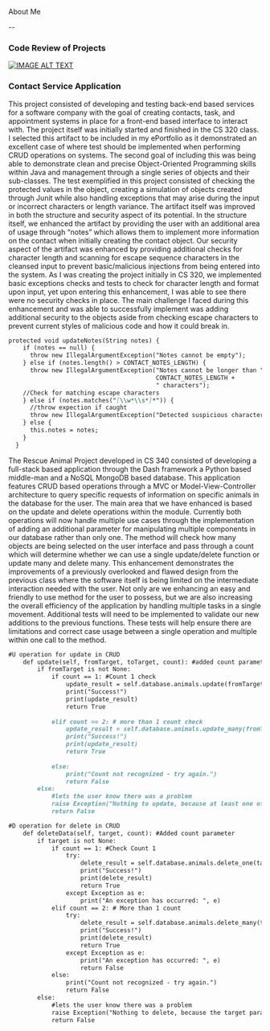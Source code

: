 About Me




--
### Code Review of Projects
[![IMAGE ALT TEXT](https://user-images.githubusercontent.com/52177935/145691919-19fc0537-147c-4558-b081-4f85f0a3552b.PNG)](https://www.youtube.com/watch?v=_7mXQKjlJFA "Code Review")

### Contact Service Application
This project consisted of developing and testing back-end based services for a software company with the goal of creating contacts, task, and appointment systems in place for a front-end based interface to interact with. The project itself was initially started and finished in the CS 320 class. I selected this artifact to be included in my ePortfolio as it demonstrated an excellent case of where test should be implemented when performing CRUD operations on systems. The second goal of including this was being able to demonstrate clean and precise Object-Oriented Programming skills within Java and management through a single series of objects and their sub-classes. 
The test exemplified in this project consisted of checking the protected values in the object, creating a simulation of objects created through Junit while also handling exceptions that may arise during the input or incorrect characters or length variance. The artifact itself was improved in both the structure and security aspect of its potential. In the structure itself, we enhanced the artifact by providing the user with an additional area of usage through “notes” which allows them to implement more information on the contact when initially creating the contact object. Our security aspect of the artifact was enhanced by providing additional checks for character length and scanning for escape sequence characters in the cleansed input to prevent basic/malicious injections from being entered into the system. 
As I was creating the project initially in CS 320, we implemented basic exceptions checks and tests to check for character length and format upon input, yet upon entering this enhancement, I was able to see there were no security checks in place. The main challenge I faced during this enhancement and was able to successfully implement was adding additional security to the objects aside from checking escape characters to prevent current styles of malicious code and how it could break in.

```markdown
protected void updateNotes(String notes) {
    if (notes == null) {
      throw new IllegalArgumentException("Notes cannot be empty");
    } else if (notes.length() > CONTACT_NOTES_LENGTH) {
      throw new IllegalArgumentException("Notes cannot be longer than " +
                                         CONTACT_NOTES_LENGTH +
                                         " characters");
    //Check for matching escape characters
    } else if (notes.matches("[\\w*\\s*]*")) {
      //throw expection if caught
      throw new IllegalArgumentException("Detected suspicious characters, please try again.");
    } else {
      this.notes = notes;
    }
  }
```
The Rescue Animal Project developed in CS 340 consisted of developing a full-stack based application through the Dash framework a Python based middle-man and a NoSQL MongoDB based database. This application features CRUD based operations through a MVC or Model-View-Controller architecture to query specific requests of information on specific animals in the database for the user. The main area that we have enhanced is based on the update and delete operations within the module. Currently both operations will now handle multiple use cases through the implementation of adding an additional parameter for manipulating multiple components in our database rather than only one. The method will check how many objects are being selected on the user interface and pass through a count which will determine whether we can use a single update/delete function or update many and delete many. This enhancement demonstrates the improvements of a previously overlooked and flawed design from the previous class where the software itself is being limited on the intermediate interaction needed with the user. Not only are we enhancing an easy and friendly to use method for the user to possess, but we are also increasing the overall efficiency of the application by handling multiple tasks in a single movement. Additional tests will need to be implemented to validate our new additions to the previous functions. These tests will help ensure there are limitations and correct case usage between a single operation and multiple within one call to the method. 
```markdown
#U operation for update in CRUD
    def update(self, fromTarget, toTarget, count): #added count parameter
        if fromTarget is not None:
            if count == 1: #Count 1 check
                update_result = self.database.animals.update(fromTarget, toTarget) #update 1 target
                print("Success!")
                print(update_result)
                return True
                
            elif count == 2: # more than 1 count check
                update_result = self.database.animals.update_many(fromTarget, toTarget)  #update all counts
                print("Success!")
                print(update_result)
                return True
                
            else:
                print("Count not recognized - try again.")
                return False
        else:
            #lets the user know there was a problem
            raise Exception("Nothing to update, because at least one of the target parameters is empty")
            return False       

#D operation for delete in CRUD
    def deleteData(self, target, count): #Added count parameter
        if target is not None:
            if count == 1: #Check Count 1
                try:
                    delete_result = self.database.animals.delete_one(target) # delete one
                    print("Success!")
                    print(delete_result)
                    return True
                except Exception as e:
                    print("An exception has occurred: ", e)
            elif count == 2: # More than 1 count
                try:
                    delete_result = self.database.animals.delete_many(target) #Delete many
                    print("Success!")
                    print(delete_result)
                    return True
                except Exception as e:
                    print("An exception has occurred: ", e)
                    return False
            else:
                print("Count not recognized - try again.")
                return False
        else:
            #lets the user know there was a problem
            raise Exception("Nothing to delete, because the target parameter is empty")
            return False        
```

